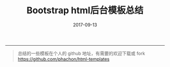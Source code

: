 ﻿---
title: Bootstrap html后台模板总结
date: 2017-09-13
banner: http://image.youzhan.org/d/dd/2de797545de56274f03a5920eb3a1.jpg
thumbnail: http://image.youzhan.org/d/dd/2de797545de56274f03a5920eb3a1.jpg
categories: Coding
tags:
  - Bootstrap
  - Html
---
-----------------------------------

> 总结的一些模板在个人的 github 地址，有需要的欢迎下载或 fork
> https://github.com/phachon/html-templates